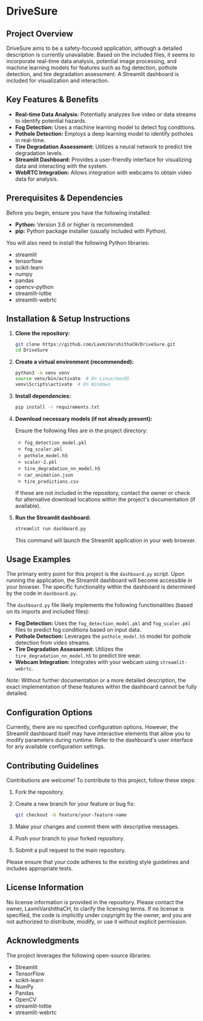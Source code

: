 # DriveSure

## Project Overview

DriveSure aims to be a safety-focused application, although a detailed description is currently unavailable. Based on the included files, it seems to incorporate real-time data analysis, potential image processing, and machine learning models for features such as fog detection, pothole detection, and tire degradation assessment. A Streamlit dashboard is included for visualization and interaction.

## Key Features & Benefits

-   **Real-time Data Analysis:** Potentially analyzes live video or data streams to identify potential hazards.
-   **Fog Detection:** Uses a machine learning model to detect fog conditions.
-   **Pothole Detection:** Employs a deep learning model to identify potholes in real-time.
-   **Tire Degradation Assessment:** Utilizes a neural network to predict tire degradation levels.
-   **Streamlit Dashboard:** Provides a user-friendly interface for visualizing data and interacting with the system.
-   **WebRTC Integration:** Allows integration with webcams to obtain video data for analysis.

## Prerequisites & Dependencies

Before you begin, ensure you have the following installed:

-   **Python:** Version 3.6 or higher is recommended.
-   **pip:** Python package installer (usually included with Python).

You will also need to install the following Python libraries:

-   streamlit
-   tensorflow
-   scikit-learn
-   numpy
-   pandas
-   opencv-python
-   streamlit-lottie
-   streamlit-webrtc

## Installation & Setup Instructions

1.  **Clone the repository:**

    ```bash
    git clone https://github.com/LaxmiVarshithaCH/DriveSure.git
    cd DriveSure
    ```

2.  **Create a virtual environment (recommended):**

    ```bash
    python3 -m venv venv
    source venv/bin/activate  # On Linux/macOS
    venv\Scripts\activate  # On Windows
    ```

3.  **Install dependencies:**

    ```bash
    pip install -r requirements.txt
    ```

4.  **Download necessary models (if not already present):**

    Ensure the following files are in the project directory:
    - `fog_detection_model.pkl`
    - `fog_scaler.pkl`
    - `pothole_model.h5`
    - `scaler-2.pkl`
    - `tire_degradation_nn_model.h5`
    - `car_animation.json`
    - `tire_predictions.csv`

    If these are not included in the repository, contact the owner or check for alternative download locations within the project's documentation (if available).

5.  **Run the Streamlit dashboard:**

    ```bash
    streamlit run dashboard.py
    ```

    This command will launch the Streamlit application in your web browser.

## Usage Examples

The primary entry point for this project is the `dashboard.py` script.  Upon running the application, the Streamlit dashboard will become accessible in your browser. The specific functionality within the dashboard is determined by the code in `dashboard.py`.

The `dashboard.py` file likely implements the following functionalities (based on its imports and included files):

-   **Fog Detection:**  Uses the `fog_detection_model.pkl` and `fog_scaler.pkl` files to predict fog conditions based on input data.
-   **Pothole Detection:** Leverages the `pothole_model.h5` model for pothole detection from video streams.
-   **Tire Degradation Assessment:** Utilizes the `tire_degradation_nn_model.h5` to predict tire wear.
-   **Webcam Integration:** Integrates with your webcam using `streamlit-webrtc`.

*Note:* Without further documentation or a more detailed description, the exact implementation of these features within the dashboard cannot be fully detailed.

## Configuration Options

Currently, there are no specified configuration options. However, the Streamlit dashboard itself may have interactive elements that allow you to modify parameters during runtime. Refer to the dashboard's user interface for any available configuration settings.

## Contributing Guidelines

Contributions are welcome! To contribute to this project, follow these steps:

1.  Fork the repository.
2.  Create a new branch for your feature or bug fix:

    ```bash
    git checkout -b feature/your-feature-name
    ```

3.  Make your changes and commit them with descriptive messages.
4.  Push your branch to your forked repository.
5.  Submit a pull request to the main repository.

Please ensure that your code adheres to the existing style guidelines and includes appropriate tests.

## License Information

No license information is provided in the repository. Please contact the owner, LaxmiVarshithaCH, to clarify the licensing terms.  If no license is specified, the code is implicitly under copyright by the owner, and you are not authorized to distribute, modify, or use it without explicit permission.

## Acknowledgments

The project leverages the following open-source libraries:

-   Streamlit
-   TensorFlow
-   scikit-learn
-   NumPy
-   Pandas
-   OpenCV
-   streamlit-lottie
-   streamlit-webrtc
